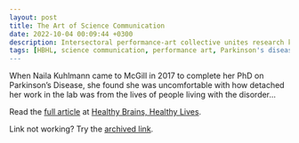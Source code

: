```yaml
---
layout: post
title: The Art of Science Communication
date: 2022-10-04 00:09:44 +0300
description: Intersectoral performance-art collective unites research knowledge and lived experience of neurodegenerative disease
tags: [HBHL, science communication, performance art, Parkinson's disease, neurosciejnce research, neurodegenerative disease]
---
```

When Naila Kuhlmann came to McGill in 2017 to complete her PhD on Parkinson’s Disease, she found she was uncomfortable with how detached her work in the lab was from the lives of people living with the disorder...

Read the <a href="https://www.mcgill.ca/hbhl/article/research-spotlight/art-science-communication">full article</a> at <a href="https://www.mcgill.ca/hbhl/category/article-categories/research-spotlight">Healthy Brains, Healthy Lives</a>.

Link not working? Try the <a href="">archived link</a>.
